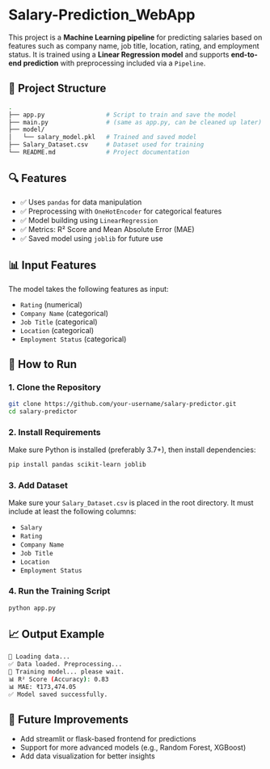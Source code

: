 # Salary-Prediction_WebApp

This project is a **Machine Learning pipeline** for predicting salaries based on features such as company name, job title, location, rating, and employment status. It is trained using a **Linear Regression model** and supports **end-to-end prediction** with preprocessing included via a `Pipeline`.

## 📁 Project Structure

```bash
.
├── app.py                 # Script to train and save the model
├── main.py                # (same as app.py, can be cleaned up later)
├── model/
│   └── salary_model.pkl   # Trained and saved model
├── Salary_Dataset.csv     # Dataset used for training
└── README.md              # Project documentation
````

## 🔍 Features

* ✅ Uses `pandas` for data manipulation
* ✅ Preprocessing with `OneHotEncoder` for categorical features
* ✅ Model building using `LinearRegression`
* ✅ Metrics: R² Score and Mean Absolute Error (MAE)
* ✅ Saved model using `joblib` for future use

## 📊 Input Features

The model takes the following features as input:

* `Rating` (numerical)
* `Company Name` (categorical)
* `Job Title` (categorical)
* `Location` (categorical)
* `Employment Status` (categorical)

## 🏃 How to Run

### 1. Clone the Repository

```bash
git clone https://github.com/your-username/salary-predictor.git
cd salary-predictor
```

### 2. Install Requirements

Make sure Python is installed (preferably 3.7+), then install dependencies:

```bash
pip install pandas scikit-learn joblib
```

### 3. Add Dataset

Make sure your `Salary_Dataset.csv` is placed in the root directory. It must include at least the following columns:

* `Salary`
* `Rating`
* `Company Name`
* `Job Title`
* `Location`
* `Employment Status`

### 4. Run the Training Script

```bash
python app.py
```

## 📈 Output Example

```bash
📁 Loading data...
✅ Data loaded. Preprocessing...
🏃 Training model... please wait.
📊 R² Score (Accuracy): 0.83
📊 MAE: ₹173,474.05
✅ Model saved successfully.
```

## 🧠 Future Improvements

* Add streamlit or flask-based frontend for predictions
* Support for more advanced models (e.g., Random Forest, XGBoost)
* Add data visualization for better insights
